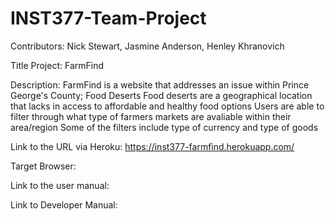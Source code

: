 # INST377-Team-Project
Contributors: 
Nick Stewart,  Jasmine Anderson, Henley Khranovich

Title Project: 
FarmFind

Description:
FarmFind is a website that addresses an issue within Prince George's County; Food Deserts
Food deserts are a geographical location that lacks in access to affordable and healthy food options
Users are able to filter through what type of farmers markets are avaliable within their area/region
Some of the filters include type of currency and type of goods 

Link to the URL via Heroku:
https://inst377-farmfind.herokuapp.com/


Target Browser:

Link to the user manual:

Link to Developer Manual:

             


